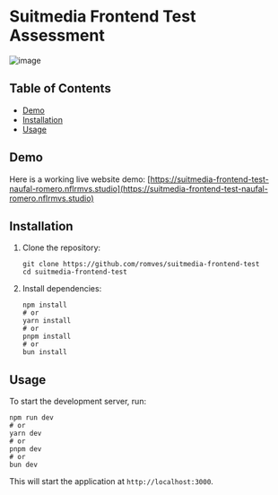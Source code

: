 # Suitmedia Frontend Test Assessment

![image](https://github.com/user-attachments/assets/1bac9925-44a5-4d36-b678-ddeb127fe7e8)


## Table of Contents

- [Demo](#demo)
- [Installation](#installation)
- [Usage](#usage)

## Demo

Here is a working live website demo:
[https://suitmedia-frontend-test-naufal-romero.nflrmvs.studio](https://suitmedia-frontend-test-naufal-romero.nflrmvs.studio)

## Installation

1. Clone the repository:

   ```
   git clone https://github.com/romves/suitmedia-frontend-test
   cd suitmedia-frontend-test
   ```

2. Install dependencies:

   ```
   npm install
   # or
   yarn install
   # or
   pnpm install
   # or
   bun install

   ```

## Usage

To start the development server, run:

```
npm run dev
# or
yarn dev
# or
pnpm dev
# or
bun dev
```

This will start the application at `http://localhost:3000`.
